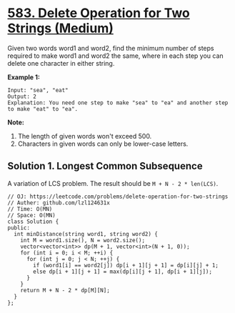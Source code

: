 # [583. Delete Operation for Two Strings (Medium)](https://leetcode.com/problems/delete-operation-for-two-strings)

Given two words word1 and word2, find the minimum number of steps required to make word1 and word2 the same, where in each step you can delete one character in either string.

**Example 1:**
```
Input: "sea", "eat"
Output: 2
Explanation: You need one step to make "sea" to "ea" and another step to make "eat" to "ea".
```

**Note:**
1. The length of given words won't exceed 500.
2. Characters in given words can only be lower-case letters.

## Solution 1. Longest Common Subsequence

A variation of LCS problem. The result should be `M + N - 2 * len(LCS)`.

```
// OJ: https://leetcode.com/problems/delete-operation-for-two-strings
// Auther: github.com/lzl124631x
// Time: O(MN)
// Space: O(MN)
class Solution {
public:
  int minDistance(string word1, string word2) {
    int M = word1.size(), N = word2.size();
    vector<vector<int>> dp(M + 1, vector<int>(N + 1, 0));
    for (int i = 0; i < M; ++i) {
      for (int j = 0; j < N; ++j) {
        if (word1[i] == word2[j]) dp[i + 1][j + 1] = dp[i][j] + 1;
        else dp[i + 1][j + 1] = max(dp[i][j + 1], dp[i + 1][j]);
      }
    }
    return M + N - 2 * dp[M][N];
  }
};
```
